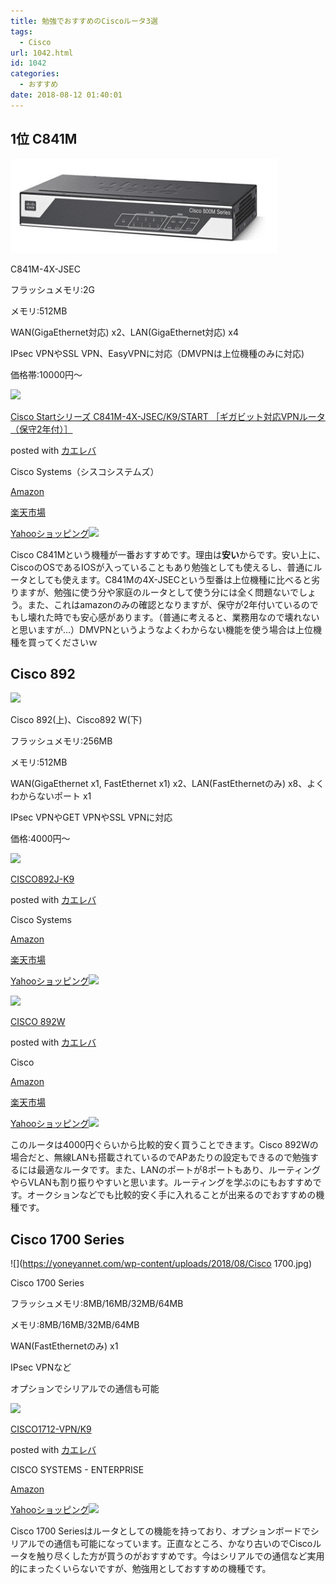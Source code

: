 ```yaml
---
title: 勉強でおすすめのCiscoルータ3選
tags:
  - Cisco
url: 1042.html
id: 1042
categories:
  - おすすめ
date: 2018-08-12 01:40:01
---
```


1位 C841M
--------

![](images/2018/08/C841M.png)

C841M-4X-JSEC

フラッシュメモリ:2G

メモリ:512MB

WAN(GigaEthernet対応) x2、LAN(GigaEthernet対応) x4

IPsec VPNやSSL VPN、EasyVPNに対応（DMVPNは上位機種のみに対応)

価格帯:10000円～

[![](https://images-fe.ssl-images-amazon.comimages/I/31IhOM-UynL._SL160_.jpg)](https://www.amazon.co.jp/exec/obidos/ASIN/B01BTXG8IO/yonedayuto-22/)

[Cisco Startシリーズ C841M-4X-JSEC/K9/START ［ギガビット対応VPNルータ（保守2年付）］](https://www.amazon.co.jp/exec/obidos/ASIN/B01BTXG8IO/yonedayuto-22/)

posted with [カエレバ](https://kaereba.com)

Cisco Systems（シスコシステムズ）

[Amazon](https://amzn.to/2P3Cscq)

[楽天市場](https://a.r10.to/hrVSTk)

[Yahooショッピング![](//ad.jp.ap.valuecommerce.com/servlet/gifbanner?sid=3352890&pid=885313220)](//ck.jp.ap.valuecommerce.com/servlet/referral?sid=3352890&pid=885313220&vc_url=https://store.shopping.yahoo.co.jp/fellows-store/y-18042310h.html?sc_i=shp_pc_search_itemlist_shsr_title)

Cisco C841Mという機種が一番おすすめです。理由は**安い**からです。安い上に、CiscoのOSであるIOSが入っていることもあり勉強としても使えるし、普通にルータとしても使えます。C841Mの4X-JSECという型番は上位機種に比べると劣りますが、勉強に使う分や家庭のルータとして使う分には全く問題ないでしょう。また、これはamazonのみの確認となりますが、保守が2年付いているのでもし壊れた時でも安心感があります。（普通に考えると、業務用なので壊れないと思いますが...）DMVPNというようなよくわからない機能を使う場合は上位機種を買ってくださいｗ

Cisco 892
---------

![](images/2018/08/cisco-892.jpg)

Cisco 892(上)、Cisco892 W(下)

フラッシュメモリ:256MB

メモリ:512MB

WAN(GigaEthernet x1, FastEthernet x1) x2、LAN(FastEthernetのみ) x8、よくわからないポート x1

IPsec VPNやGET VPNやSSL VPNに対応

価格:4000円～

[![](https://images-fe.ssl-images-amazon.comimages/I/21YEm65ERZL._SL160_.jpg)](https://www.amazon.co.jp/exec/obidos/ASIN/B004HHIYIM/yonedayuto-22/)

[CISCO892J-K9](https://www.amazon.co.jp/exec/obidos/ASIN/B004HHIYIM/yonedayuto-22/)

posted with [カエレバ](https://kaereba.com)

Cisco Systems

[Amazon](https://amzn.to/2nuWAYr)

[楽天市場](https://a.r10.to/hr4l86)

[Yahooショッピング![](//ad.jp.ap.valuecommerce.com/servlet/gifbanner?sid=3352890&pid=885313220)](//ck.jp.ap.valuecommerce.com/servlet/referral?sid=3352890&pid=885313220&vc_url=http%3A%2F%2Fsearch.shopping.yahoo.co.jp%2Fsearch%3Fp%3DCisco%2520892&vcptn=kaereba)

[![](https://images-fe.ssl-images-amazon.comimages/I/11soexZJPTL._SL160_.jpg)](https://www.amazon.co.jp/exec/obidos/ASIN/B002WD34F6/yonedayuto-22/)

[CISCO 892W](https://www.amazon.co.jp/exec/obidos/ASIN/B002WD34F6/yonedayuto-22/)

posted with [カエレバ](https://kaereba.com)

Cisco

[Amazon](https://amzn.to/2MDzVny)

[楽天市場](https://a.r10.to/hz3Zub)

[Yahooショッピング![](//ad.jp.ap.valuecommerce.com/servlet/gifbanner?sid=3352890&pid=885313220)](//ck.jp.ap.valuecommerce.com/servlet/referral?sid=3352890&pid=885313220&vc_url=http%3A%2F%2Fsearch.shopping.yahoo.co.jp%2Fsearch%3Fp%3DCisco%2520892%2520W&vcptn=kaereba)

このルータは4000円ぐらいから比較的安く買うことできます。Cisco 892Wの場合だと、無線LANも搭載されているのでAPあたりの設定もできるので勉強するには最適なルータです。また、LANのポートが8ポートもあり、ルーティングやらVLANも割り振りやすいと思います。ルーティングを学ぶのにもおすすめです。オークションなどでも比較的安く手に入れることが出来るのでおすすめの機種です。

Cisco 1700 Series
-----------------

![](https://yoneyannet.com/wp-content/uploads/2018/08/Cisco 1700.jpg)

Cisco 1700 Series

フラッシュメモリ:8MB/16MB/32MB/64MB

メモリ:8MB/16MB/32MB/64MB

WAN(FastEthernetのみ) x1

IPsec VPNなど

オプションでシリアルでの通信も可能

[![](https://images-fe.ssl-images-amazon.comimages/I/21TG9P18MBL._SL160_.jpg)](https://www.amazon.co.jp/exec/obidos/ASIN/B0000CBJ7H/yonedayuto-22/)

[CISCO1712-VPN/K9](https://www.amazon.co.jp/exec/obidos/ASIN/B0000CBJ7H/yonedayuto-22/)

posted with [カエレバ](https://kaereba.com)

CISCO SYSTEMS - ENTERPRISE

[Amazon](https://www.amazon.co.jp/gp/search?keywords=cisco%201700&__mk_ja_JP=%E3%82%AB%E3%82%BF%E3%82%AB%E3%83%8A&tag=yonedayuto-22)

[Yahooショッピング![](//ad.jp.ap.valuecommerce.com/servlet/gifbanner?sid=3352890&pid=885313220)](//ck.jp.ap.valuecommerce.com/servlet/referral?sid=3352890&pid=885313220&vc_url=http%3A%2F%2Fsearch.shopping.yahoo.co.jp%2Fsearch%3Fp%3Dcisco%25201700&vcptn=kaereba)

Cisco 1700 Seriesはルータとしての機能を持っており、オプションボードでシリアルでの通信も可能になっています。正直なところ、かなり古いのでCiscoルータを触り尽くした方が買うのがおすすめです。今はシリアルでの通信など実用的にまったくいらないですが、勉強用としておすすめの機種です。